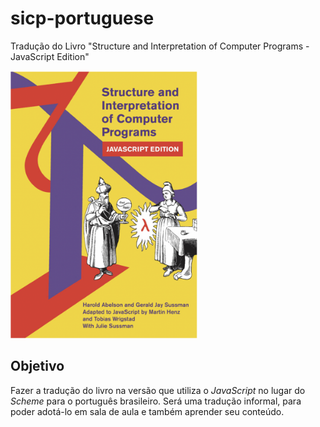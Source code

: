 # sicp-portuguese
Tradução do Livro "Structure and Interpretation of Computer Programs - JavaScript Edition"

<img src="sicp-cover.png" alt="drawing" width="300"/>

## Objetivo

Fazer a tradução do livro na versão que utiliza o _JavaScript_ no lugar do _Scheme_ para o português brasileiro. Será uma tradução informal, para poder adotá-lo em sala de aula e também aprender seu conteúdo.
